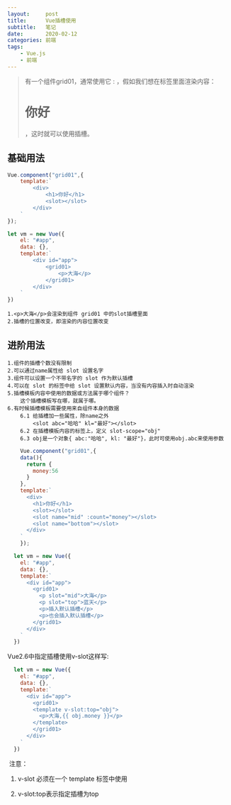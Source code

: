 ```yaml
---
layout:     post
title:      Vue插槽使用
subtitle:   笔记
date:       2020-02-12
categories:	前端
tags:
    - Vue.js
    - 前端
---
```


>有一个组件grid01，通常使用它 : <grid01></grid01>，假如我们想在标签里面渲染内容：<grid01><h1>你好</h1></grid01>，这时就可以使用插槽。

## 基础用法

```js
Vue.component("grid01",{
	template:`
		<div>
			<h1>你好</h1>
			<slot></slot>
		</div>
	`
});

let vm = new Vue({
	el: "#app",
	data: {},
	template:`
		<div id="app">
			<grid01>
				<p>大海</p>
			</grid01>
		</div>
	`
})
```
	1.<p>大海</p>会渲染到组件 grid01 中的slot插槽里面
	2.插槽的位置改变，即渲染的内容位置改变

## 进阶用法

	1.组件的插槽个数没有限制
	2.可以通过name属性给 slot 设置名字
	3.组件可以设置一个不带名字的 slot 作为默认插槽
	4.可以在 slot 的标签中给 slot 设置默认内容，当没有内容插入时自动渲染
	5.插槽模板内容中使用的数据或方法属于哪个组件？
		这个插槽模板写在哪，就属于哪。
	6.有时候插槽模板需要使用来自组件本身的数据
		6.1 给插槽加一些属性，除name之外
			<slot abc="哈哈" kl="最好"></slot>
		6.2 在插槽模板内容的标签上，定义 slot-scope="obj"
		6.3 obj是一个对象{ abc:"哈哈", kl: "最好"}，此时可使用obj.abc来使用参数
```js
	Vue.component("grid01",{
    data(){
      return {
        money:56
      }
    },
    template:`
      <div>
        <h1>你好</h1>
        <slot></slot>
        <slot name="mid" :count="money"></slot>
        <slot name="bottom"></slot>
      </div>
    `
	});

  let vm = new Vue({
    el: "#app",
    data: {},
    template:`
      <div id="app">
        <grid01>
          <p slot="mid">大海</p>
          <p slot="top">蓝天</p>
          <p>插入默认插槽</p>
          <p>也会插入默认插槽</p>
        </grid01>
      </div>
    `
  })
```
Vue2.6中指定插槽使用v-slot这样写:
```js
  let vm = new Vue({
    el: "#app",
    data: {},
    template:`
      <div id="app">
        <grid01>
        <template v-slot:top="obj">
          <p>大海,{{ obj.money }}</p>
        </template>
        </grid01>
      </div>
    `
  })
```
​	注意：

1. v-slot 必须在一个 template 标签中使用

2. v-slot:top表示指定插槽为top